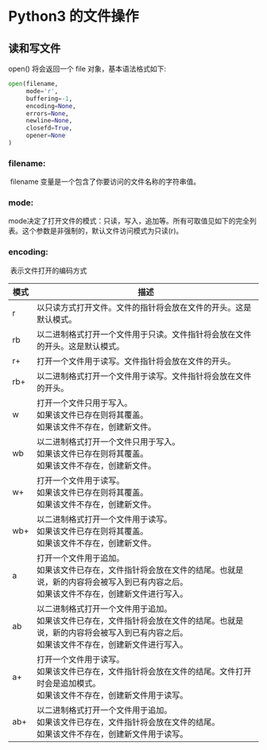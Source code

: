 # Python3 的文件操作

## 读和写文件

open() 将会返回一个 file 对象，基本语法格式如下:

```python
open(filename, 
     mode='r', 
     buffering=-1, 
     encoding=None, 
     errors=None, 
     newline=None, 
     closefd=True, 
     opener=None
)
```

### filename:

​    filename 变量是一个包含了你要访问的文件名称的字符串值。

### mode:

​	mode决定了打开文件的模式：只读，写入，追加等。所有可取值见如下的完全列表。
​    这个参数是非强制的，默认文件访问模式为只读(r)。

### encoding:

​    表示文件打开的编码方式

| 模式 | 描述                                                  |
| ---- | ------------------------------------------------------------ |
| r    | 以只读方式打开文件。文件的指针将会放在文件的开头。这是默认模式。 |
| rb   | 以二进制格式打开一个文件用于只读。文件指针将会放在文件的开头。这是默认模式。 |
| r+   | 打开一个文件用于读写。文件指针将会放在文件的开头。           |
| rb+  | 以二进制格式打开一个文件用于读写。文件指针将会放在文件的开头。 |
| w    | 打开一个文件只用于写入。<br>如果该文件已存在则将其覆盖。<br>如果该文件不存在，创建新文件。 |
| wb   | 以二进制格式打开一个文件只用于写入。<br>如果该文件已存在则将其覆盖。<br>如果该文件不存在，创建新文件。 |
| w+   | 打开一个文件用于读写。<br>如果该文件已存在则将其覆盖。<br>如果该文件不存在，创建新文件。 |
| wb+  | 以二进制格式打开一个文件用于读写。<br>如果该文件已存在则将其覆盖。<br>如果该文件不存在，创建新文件。 |
| a    | 打开一个文件用于追加。<br>如果该文件已存在，文件指针将会放在文件的结尾。也就是说，新的内容将会被写入到已有内容之后。<br>如果该文件不存在，创建新文件进行写入。 |
| ab   | 以二进制格式打开一个文件用于追加。<br>如果该文件已存在，文件指针将会放在文件的结尾。也就是说，新的内容将会被写入到已有内容之后。<br>如果该文件不存在，创建新文件进行写入。 |
| a+   | 打开一个文件用于读写。<br>如果该文件已存在，文件指针将会放在文件的结尾。文件打开时会是追加模式。<br>如果该文件不存在，创建新文件用于读写。 |
| ab+  | 以二进制格式打开一个文件用于追加。<br>如果该文件已存在，文件指针将会放在文件的结尾。<br>如果该文件不存在，创建新文件用于读写。 |

